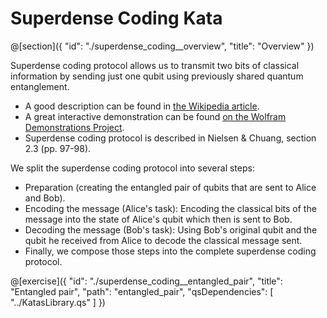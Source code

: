 # Superdense Coding Kata

@[section]({
    "id": "./superdense_coding__overview",
    "title": "Overview"
})

Superdense coding protocol allows us to transmit two bits of classical information by sending just one qubit using previously shared quantum entanglement.

- A good description can be found in [the Wikipedia article](https://en.wikipedia.org/wiki/Superdense_coding).
- A great interactive demonstration can be found [on the Wolfram Demonstrations Project](http:/demonstrations.wolfram.com/SuperdenseCoding/).
- Superdense coding protocol is described in Nielsen & Chuang, section 2.3 (pp. 97-98).

We split the superdense coding protocol into several steps:

- Preparation (creating the entangled pair of qubits that are sent to Alice and Bob).
- Encoding the message (Alice's task): Encoding the classical bits of the message into the state of Alice's qubit which then is sent to Bob.
- Decoding the message (Bob's task): Using Bob's original qubit and the qubit he received from Alice to decode the classical message sent.
- Finally, we compose those steps into the complete superdense coding protocol.

@[exercise]({
    "id": "./superdense_coding__entangled_pair",
    "title": "Entangled pair",
    "path": "entangled_pair",
    "qsDependencies": [
        "../KatasLibrary.qs"
    ]
})
